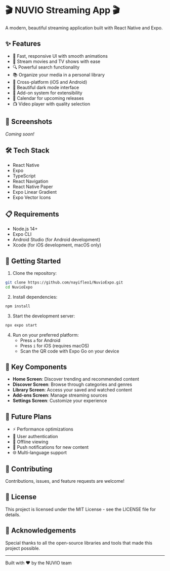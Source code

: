 # 🎬 NUVIO Streaming App 🎬

A modern, beautiful streaming application built with React Native and Expo.

## ✨ Features

- 🚀 Fast, responsive UI with smooth animations
- 🎥 Stream movies and TV shows with ease
- 🔍 Powerful search functionality
- 📚 Organize your media in a personal library
- 📱 Cross-platform (iOS and Android)
- 🌙 Beautiful dark mode interface
- 🧩 Add-on system for extensibility
- 📅 Calendar for upcoming releases
- 📺 Video player with quality selection

## 📱 Screenshots

*Coming soon!*

## 🛠️ Tech Stack

- React Native
- Expo
- TypeScript
- React Navigation
- React Native Paper
- Expo Linear Gradient
- Expo Vector Icons

## 📋 Requirements

- Node.js 14+
- Expo CLI
- Android Studio (for Android development)
- Xcode (for iOS development, macOS only)

## 🚀 Getting Started

1. Clone the repository:
```bash
git clone https://github.com/nayifleo1/NuvioExpo.git
cd NuvioExpo
```

2. Install dependencies:
```bash
npm install
```

3. Start the development server:
```bash
npx expo start
```

4. Run on your preferred platform:
   - Press `a` for Android
   - Press `i` for iOS (requires macOS)
   - Scan the QR code with Expo Go on your device

## 🌟 Key Components

- **Home Screen**: Discover trending and recommended content
- **Discover Screen**: Browse through categories and genres
- **Library Screen**: Access your saved and watched content
- **Add-ons Screen**: Manage streaming sources
- **Settings Screen**: Customize your experience

## 🔮 Future Plans

- ⚡ Performance optimizations
- 🔐 User authentication
- 💾 Offline viewing
- 📢 Push notifications for new content
- 🌐 Multi-language support

## 🤝 Contributing

Contributions, issues, and feature requests are welcome!

## 📝 License

This project is licensed under the MIT License - see the LICENSE file for details.

## 🙏 Acknowledgements

Special thanks to all the open-source libraries and tools that made this project possible.

---

Built with ❤️ by the NUVIO team 
